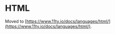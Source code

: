 # HTML

Moved to [https://www.11ty.io/docs/languages/html/](https://www.11ty.io/docs/languages/html/).
